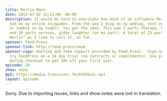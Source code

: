 ```yaml
---
title: Merlin Mann
date: 2013-07-02 12:11:00 -06:00
description: It would be hard to overstate how much of an influence Merlin Mann has
  had on my online escapades. From the way I blog on my weblog, toot on my Twitter
  or tumble on my tumblr. You get the idea. This was 5 parts therapy, 8 parts fun
  and 10 parts nervous, giddy laughter (on my part). A total of 23 parts. Or a “full
  Merlin” as I like to call it. So fun.
sponsor: Feed.Press
sponsor-link: http://feed.press/smym
sponsor-copy: Hosting and feed support provided by Feed.Press.  Sign-up today and
  try FeedPress on a 14 day trial (no contracts or commitments). Use promo code "smym"
  during checkout to get 10% off your first year.
episode: 20
show: smym
mp3: https://media.transistor.fm/6783ba1c.mp3
layout: episode
---
```


Sorry. Due to importing issues, links and show notes were lost in translation.
